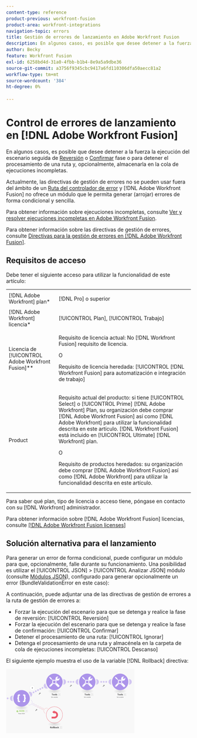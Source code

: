 ```yaml
---
content-type: reference
product-previous: workfront-fusion
product-area: workfront-integrations
navigation-topic: errors
title: Gestión de errores de lanzamiento en Adobe Workfront Fusion
description: En algunos casos, es posible que desee detener a la fuerza la ejecución del escenario seguida de la fase de Rollback o Commit, o bien detener el procesamiento de una ruta y, opcionalmente, almacenarla en la cola de View y resolver las ejecuciones incompletas en Adobe Workfront Fusion.
author: Becky
feature: Workfront Fusion
exl-id: 6258bd4d-31a0-4fbb-b1b4-8e9a5a9dbe36
source-git-commit: a3756f9345cbc9417a6fd110306dfa50aecc81a2
workflow-type: tm+mt
source-wordcount: '384'
ht-degree: 0%

---
```


# Control de errores de lanzamiento en [!DNL Adobe Workfront Fusion]

En algunos casos, es posible que desee detener a la fuerza la ejecución del escenario seguida de [Reversión](../../workfront-fusion/scenarios/scenario-execution-cycles-phases.md#rollback) o [Confirmar](../../workfront-fusion/scenarios/scenario-execution-cycles-phases.md#commit) fase o para detener el procesamiento de una ruta y, opcionalmente, almacenarla en la cola de ejecuciones incompletas.

Actualmente, las directivas de gestión de errores no se pueden usar fuera del ámbito de un [Ruta del controlador de error](../../workfront-fusion/errors/error-handling.md#error) y [!DNL Adobe Workfront Fusion] no ofrece un módulo que le permita generar (arrojar) errores de forma condicional y sencilla.

Para obtener información sobre ejecuciones incompletas, consulte [Ver y resolver ejecuciones incompletas en Adobe Workfront Fusion](../../workfront-fusion/scenarios/view-and-resolve-incomplete-executions.md).

Para obtener información sobre las directivas de gestión de errores, consulte [Directivas para la gestión de errores en [!DNL Adobe Workfront Fusion]](../../workfront-fusion/errors/directives-for-error-handling.md).

## Requisitos de acceso

Debe tener el siguiente acceso para utilizar la funcionalidad de este artículo:

<table style="table-layout:auto">
 <col> 
 <col> 
 <tbody> 
  <tr> 
   <td role="rowheader">[!DNL Adobe Workfront] plan*</td> 
   <td> <p>[!DNL Pro] o superior</p> </td> 
  </tr> 
  <tr data-mc-conditions=""> 
   <td role="rowheader">[!DNL Adobe Workfront] licencia*</td> 
   <td> <p>[!UICONTROL Plan], [!UICONTROL Trabajo]</p> </td> 
  </tr> 
  <tr> 
   <td role="rowheader">Licencia de [!UICONTROL Adobe Workfront Fusion]**</td> 
   <td>
   <p>Requisito de licencia actual: No [!DNL Workfront Fusion] requisito de licencia.</p>
   <p>O</p>
   <p>Requisito de licencia heredada: [!UICONTROL [!DNL Workfront Fusion] para automatización e integración de trabajo] </p>
   </td> 
  </tr> 
  <tr> 
   <td role="rowheader">Product</td> 
   <td>
   <p>Requisito actual del producto: si tiene [!UICONTROL Select] o [!UICONTROL Prime] [!DNL Adobe Workfront] Plan, su organización debe comprar [!DNL Adobe Workfront Fusion] así como [!DNL Adobe Workfront] para utilizar la funcionalidad descrita en este artículo. [!DNL Workfront Fusion] está incluido en [!UICONTROL Ultimate] [!DNL Workfront] plan.</p>
   <p>O</p>
   <p>Requisito de productos heredados: su organización debe comprar [!DNL Adobe Workfront Fusion] así como [!DNL Adobe Workfront] para utilizar la funcionalidad descrita en este artículo.</p>
   </td> 
  </tr> 
 </tbody> 
</table>

Para saber qué plan, tipo de licencia o acceso tiene, póngase en contacto con su [!DNL Workfront] administrador.

Para obtener información sobre [!DNL Adobe Workfront Fusion] licencias, consulte [[!DNL Adobe Workfront Fusion licenses]](../../workfront-fusion/get-started/license-automation-vs-integration.md)

## Solución alternativa para el lanzamiento

Para generar un error de forma condicional, puede configurar un módulo para que, opcionalmente, falle durante su funcionamiento. Una posibilidad es utilizar el [!UICONTROL JSON] > [!UICONTROL Analizar JSON] módulo (consulte [Módulos JSON](../../workfront-fusion/apps-and-their-modules/json-modules.md)), configurado para generar opcionalmente un error (BundleValidationError en este caso):

A continuación, puede adjuntar una de las directivas de gestión de errores a la ruta de gestión de errores a:

* Forzar la ejecución del escenario para que se detenga y realice la fase de reversión: [!UICONTROL Reversión]
* Forzar la ejecución del escenario para que se detenga y realice la fase de confirmación: [!UICONTROL Confirmar]
* Detener el procesamiento de una ruta: [!UICONTROL Ignorar]
* Detenga el procesamiento de una ruta y almacénela en la carpeta de cola de ejecuciones incompletas: [!UICONTROL Descanso]

El siguiente ejemplo muestra el uso de la variable [!DNL Rollback] directiva:

![](assets/rollback-directive-350x175.png)
